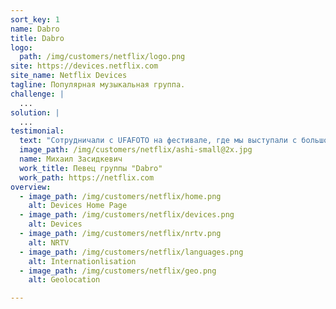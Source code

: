 ```yaml
---
sort_key: 1
name: Dabro
title: Dabro
logo:
  path: /img/customers/netflix/logo.png
site: https://devices.netflix.com
site_name: Netflix Devices
tagline: Популярная музыкальная группа.
challenge: |
  ...
solution: |
  ...
testimonial:
  text: "Сотрудничали с UFAFOTO на фестивале, где мы выступали с большой концертной программой. Фото понравились, буду рад сотрудничеству снова!"
  image_path: /img/customers/netflix/ashi-small@2x.jpg
  name: Михаил Засидкевич
  work_title: Певец группы "Dabro"
  work_path: https://netflix.com
overview:
  - image_path: /img/customers/netflix/home.png
    alt: Devices Home Page
  - image_path: /img/customers/netflix/devices.png
    alt: Devices
  - image_path: /img/customers/netflix/nrtv.png
    alt: NRTV
  - image_path: /img/customers/netflix/languages.png
    alt: Internationlisation
  - image_path: /img/customers/netflix/geo.png
    alt: Geolocation

---
```

